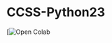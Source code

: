 # CCSS-Python23
[![Open Colab](https://colab.research.google.com/drive/1SPpaap-um58fvQ6ocven86i9LzAmyT1d?usp=sharing)
